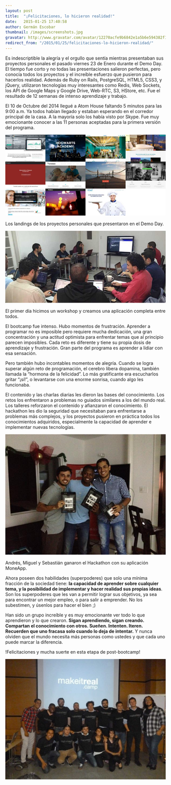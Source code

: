 ```yaml
---
layout: post
title:  "¡Felicitaciones, lo hicieron realidad!"
date:   2015-01-25 17:40:58
author: Germán Escobar
thumbnail: /images/screenshots.jpg
gravatar: http://www.gravatar.com/avatar/12270acfe9b6842e1a5b6e594382f149.jpg?s=80
redirect_from: "/2015/01/25/felicitaciones-lo-hicieron-realidad/"
---
```


Es indescriptible la alegría y el orgullo que sentía mientras presentaban sus proyectos personales el pasado viernes 23 de Enero durante el Demo Day. El tiempo fue corto y no todas las presentaciones salieron perfectas, pero conocía todos los proyectos y el increíble esfuerzo que pusieron para hacerlos realidad. Además de Ruby on Rails, PostgreSQL, HTML5, CSS3, y jQuery, utilizaron tecnologías muy interesantes como Redis, Web Sockets, los API de Google Maps y Google Drive, Web-RTC, S3, HStore, etc. Fue el resultado de 12 semanas de intenso aprendizaje y trabajo.

El 10 de Octubre del 2014 llegué a Atom House faltando 5 minutos para las 9:00 a.m. Ya todos habían llegado y estaban esperando en el corredor principal de la casa. A la mayoría solo los había visto por Skype. Fue muy emocionante conocer a las 11 personas aceptadas para la primera versión del programa.

<img src="/images/screenshots.jpg" alt="Screenshots" class="photo">

<p class="photo-description">Los landings de los proyectos personales que presentaron en el Demo Day.</p>

<img src="/images/workshop-first-day.jpg" alt="First Workshop" class="photo">

<p class="photo-description">El primer día hicimos un workshop y creamos una aplicación completa entre todos.</p>

El bootcamp fue intenso. Hubo momentos de frustración. Aprender a programar no es imposible pero requiere mucha dedicación, una gran concentración y una actitud optimista para enfrentar temas que al principio parecen imposibles. Cada reto es diferente y tiene su propia dosis de aprendizaje y frustración. Gran parte del programa es aprender a lidiar con esa sensación.

Pero también hubo incontables momentos de alegría. Cuando se logra superar algún reto de programación, el cerebro libera dopamina, también llamada la “hormona de la felicidad”. Lo más gratificante era escucharlos gritar “¡sí!”, o levantarse con una enorme sonrisa, cuando algo les funcionaba.

El contenido y las charlas diarias les dieron las bases del conocimiento. Los retos los enfrentaron a problemas no guiados similares a los del mundo real. Los talleres reforzaron el contenido y afianzaron el conocimiento. El hackathon les dio la seguridad que necesitaban para enfrentarse a problemas más complejos, y los proyectos pusieron en práctica todos los conocimientos adquiridos, especialmente la capacidad de aprender e implementar nuevas tecnologías.

<img src="/images/first-hackathon.jpg" alt="First Hackathon" class="photo">

<p class="photo-description">Andrés, Miguel y Sebastián ganaron el Hackathon con su aplicación MoneApp.</p>

Ahora poseen dos habilidades (superpoderes) que solo una mínima fracción de la sociedad tiene: **la capacidad de aprender sobre cualquier tema, y la posibilidad de implementar y hacer realidad sus propias ideas**. Son los superpoderes que les van a permitir lograr sus objetivos, ya sea para encontrar un mejor empleo, o para salir a emprender. No los subestimen, y úsenlos para hacer el bien ;)

Han sido un grupo increíble y es muy emocionante ver todo lo que aprendieron y lo que crearon. **Sigan aprendiendo, sigan creando. Compartan el conocimiento con otros. Sueñen. Intenten. Iteren. Recuerden que uno fracasa solo cuando lo deja de intentar.** Y nunca olviden que el mundo necesita más personas como ustedes y que cada uno puede marcar la diferencia. 

!Felicitaciones y mucha suerte en esta etapa de post-bootcamp!

![We'll miss you](/images/first-group.jpg)